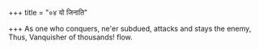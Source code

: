 +++
title = "०४ यो जिनाति"

+++
As one who conquers, ne'er subdued, attacks and stays the enemy,  
     Thus, Vanquisher of thousands! flow.